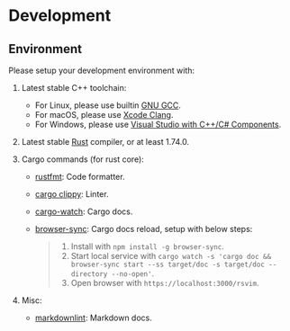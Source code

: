 <!-- markdownlint-disable MD013 -->

# Development

## Environment

Please setup your development environment with:

1. Latest stable C++ toolchain:
   - For Linux, please use builtin [GNU GCC](https://gcc.gnu.org/).
   - For macOS, please use [Xcode Clang](https://developer.apple.com/xcode/).
   - For Windows, please use [Visual Studio with C++/C# Components](https://visualstudio.microsoft.com/).
2. Latest stable [Rust](https://www.rust-lang.org/) compiler, or at least 1.74.0.
3. Cargo commands (for rust core):

   - [rustfmt](https://github.com/rust-lang/rustfmt): Code formatter.
   - [cargo clippy](https://github.com/rust-lang/rust-clippy): Linter.
   - [cargo-watch](https://github.com/watchexec/cargo-watch): Cargo docs.
   - [browser-sync](https://browsersync.io/): Cargo docs reload, setup with below steps:

     > 1. Install with `npm install -g browser-sync`.
     > 2. Start local service with `cargo watch -s 'cargo doc && browser-sync start --ss target/doc -s target/doc --directory --no-open'`.
     > 3. Open browser with `https://localhost:3000/rsvim`.

4. Misc:
   - [markdownlint](https://github.com/DavidAnson/markdownlint): Markdown docs.
